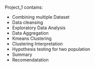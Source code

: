 Project_1 contains:
  - Combining multiple Dataset 
  - Data cleansing
  - Exploratory Data Analysis
  - Data Aggregation
  - Kmeans Clustering
  - Clustering Interpretation
  - Hypothesis testing for two population
  - Summary 
  - Recomendatation
